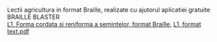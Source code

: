 Lectii agricultura in format Braille, realizate cu ajutorul aplicatiei gratuite BRAILLE BLASTER<br>
[L1, Forma cordata si reniforma a semintelor, format Braille](https://github.com/mihaiionitaunderlineme/mihai.ionita/files/8044405/LECTIE_1_ABUTILON_PHASEOLUS_SHAPE_BRAILLE_BLASTER.zip), 
[L1, format text.pdf](https://github.com/mihaiionitaunderlineme/mihai.ionita/files/8044429/LECTIE_1_ABUTILON_PHASEOLUS_SHAPE.pdf)

